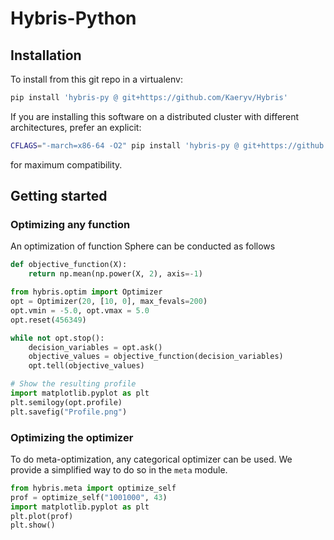 # Hybris-Python

## Installation

To install from this git repo in a virtualenv:

```bash
pip install 'hybris-py @ git+https://github.com/Kaeryv/Hybris'
```

If you are installing this software on a distributed cluster with different architectures, prefer an explicit:

```bash
CFLAGS="-march=x86-64 -O2" pip install 'hybris-py @ git+https://github.com/Kaeryv/Hybris'
```

for maximum compatibility.


## Getting started

### Optimizing any function

An optimization of function Sphere can be conducted as follows

```python
def objective_function(X):
    return np.mean(np.power(X, 2), axis=-1)

from hybris.optim import Optimizer
opt = Optimizer(20, [10, 0], max_fevals=200)
opt.vmin = -5.0, opt.vmax = 5.0
opt.reset(456349)

while not opt.stop():
    decision_variables = opt.ask()
    objective_values = objective_function(decision_variables)
    opt.tell(objective_values)

# Show the resulting profile
import matplotlib.pyplot as plt
plt.semilogy(opt.profile)
plt.savefig("Profile.png")
```

### Optimizing the optimizer

To do meta-optimization, any categorical optimizer can be used. We provide a simplified way to do so in the `meta` module.
```python
from hybris.meta import optimize_self
prof = optimize_self("1001000", 43)
import matplotlib.pyplot as plt
plt.plot(prof)
plt.show()
```


